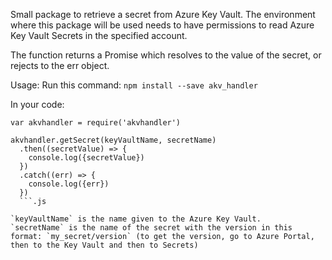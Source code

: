 Small package to retrieve a secret from Azure Key Vault. The environment where this package will be used needs to have permissions to read Azure Key Vault Secrets in the specified account.

The function returns a Promise which resolves to the value of the secret, or rejects to the err object.

Usage:
Run this command:
`npm install --save akv_handler`

In your code:
```
var akvhandler = require('akvhandler')

akvhandler.getSecret(keyVaultName, secretName)
  .then((secretValue) => {
    console.log({secretValue})
  })
  .catch((err) => {
    console.log({err})
  })
  ```.js

`keyVaultName` is the name given to the Azure Key Vault.
`secretName` is the name of the secret with the version in this format: `my_secret/version` (to get the version, go to Azure Portal, then to the Key Vault and then to Secrets)
